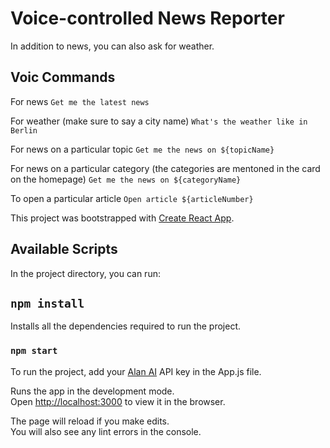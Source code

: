 # Voice-controlled News Reporter
In addition to news, you can also ask for weather.

## Voic Commands
For news
`Get me the latest news`

For weather (make sure to say a city name)
`What's the weather like in Berlin` 

For news on a particular topic
`Get me the news on ${topicName}`

For news on a particular category (the categories are mentoned in the card on the homepage)
`Get me the news on ${categoryName}`

To open a particular article 
`Open article ${articleNumber}`

This project was bootstrapped with [Create React App](https://github.com/facebook/create-react-app).

## Available Scripts

In the project directory, you can run:

## `npm install`
Installs all the dependencies required to run the project.

### `npm start`

To run the project, add your [Alan AI](https://alan.app/) API key in the App.js file.

Runs the app in the development mode.<br />
Open [http://localhost:3000](http://localhost:3000) to view it in the browser.

The page will reload if you make edits.<br />
You will also see any lint errors in the console.
